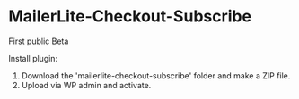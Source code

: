 # MailerLite-Checkout-Subscribe
First public Beta

Install plugin:
1. Download the 'mailerlite-checkout-subscribe' folder and make a ZIP file.
2. Upload via WP admin and activate.
